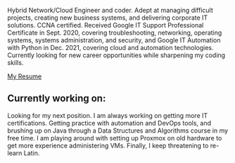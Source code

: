 
Hybrid Network/Cloud Engineer and coder. Adept at managing difficult projects, creating new business systems, and delivering corporate IT solutions. CCNA certified. Received Google IT Support Professional Certificate in Sept. 2020, covering troubleshooting, networking, operating systems, systems administration, and security, and Google IT Automation with Python in Dec. 2021, covering cloud and automation technologies. Currently looking for new career opportunities while sharpening my coding skills.

[My Resume](https://jonas-bird.github.io/Jonas-Bird-HTML-Resume/)

## Currently working on:

Looking for my next position. I am always working on getting more IT certifications. Getting practice with automation and DevOps tools, and brushing up on Java through a Data Structures and Algorithms course in my free time. I am playing around with setting up Proxmox on old hardware to get more experience administering VMs. Finally, I keep threatening to re-learn Latin.

